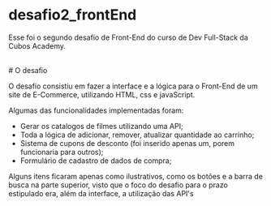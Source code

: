 # desafio2_frontEnd
  
  <p>Esse foi o segundo desafio de Front-End do curso de Dev Full-Stack da Cubos Academy.</p>
  <br>
# O desafio

  <p>O desafio consistiu em fazer a interface e a lógica para o Front-End de um site de E-Commerce, utilizando HTML, css e javaScript.</p>
  
  <p>Algumas das funcionalidades implementadas foram:</p> 
  
  <ul>
    <li> Gerar os catalogos de filmes utilizando uma API;
    <li> Toda a lógica de adicionar, remover, atualizar quantidade ao carrinho;
    <li> Sistema de cupons de desconto (foi inserido apenas um, porem funcionaria para outros);
    <li> Formulário de cadastro de dados de compra;
  </ul>
  
   <p>Alguns itens ficaram apenas como ilustrativos, como os botões e a barra de busca na parte superior, visto que o foco do desafio para o prazo estipulado era, além da interface, a utilização das API's</p>
